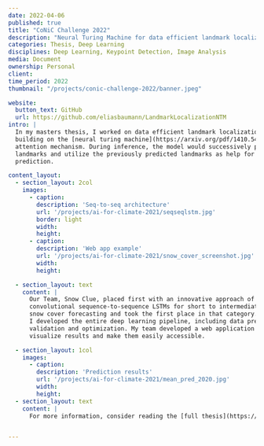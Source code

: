 ```yaml
---
date: 2022-04-06
published: true
title: "CoNiC Challenge 2022"
description: "Neural Turing Machine for data efficient landmark localization"
categories: Thesis, Deep Learning
disciplines: Deep Learning, Keypoint Detection, Image Analysis
media: Document
ownership: Personal
client:
time_period: 2022
thumbnail: "/projects/conic-challenge-2022/banner.jpeg"

website:
  button_text: GitHub
  url: https://github.com/eliasbaumann/LandmarkLocalizationNTM
intro: |
  In my masters thesis, I worked on data efficient landmark localization by
  building on the [neural turing machine](https://arxiv.org/pdf/1410.5401) memory component as an extended
  attention mechanism. During inference, the model would successively predict
  landmarks and utilize the previously predicted landmarks as help for the next
  prediction.

content_layout:
  - section_layout: 2col
    images:
      - caption:
        description: 'Seq-to-seq architecture'
        url: '/projects/ai-for-climate-2021/seqseqlstm.jpg'
        border: light
        width:
        height:
      - caption:
        description: 'Web app example'
        url: '/projects/ai-for-climate-2021/snow_cover_screenshot.jpg'
        width:
        height:

  - section_layout: text
    content: |
      Our Team, Snow Clue, placed first with an innovative approach of using
      convolutional sequence-to-sequence LSTMs for short to intermediate
      snow cover forecasting and took the first place in that category.
      I developed the entire deep learning pipeline, including data preparation,
      validation and optimization. My team developed a web application to 
      visualize results and make them easily accessible.

  - section_layout: 1col
    images:
      - caption:
        description: 'Prediction results'
        url: '/projects/ai-for-climate-2021/mean_pred_2020.jpg'
        width:
        height:
  - section_layout: text
    content: |
      For more information, consider reading the [full thesis](https://github.com/eliasbaumann/LandmarkLocalizationNTM/blob/master/Thesis_Elias_Baumann.pdf).


---
```

